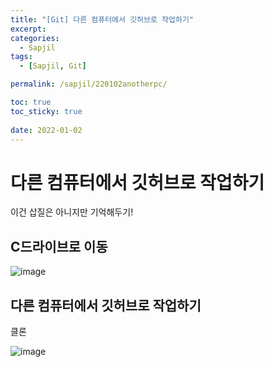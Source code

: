 ```yaml
---
title: "[Git] 다른 컴퓨터에서 깃허브로 작업하기"
excerpt: 
categories:
  - Sapjil
tags:
  - [Sapjil, Git]

permalink: /sapjil/220102anotherpc/

toc: true
toc_sticky: true
 
date: 2022-01-02
---
```


# 다른 컴퓨터에서 깃허브로 작업하기

이건 삽질은 아니지만 기억해두기!

## C드라이브로 이동

![image](https://user-images.githubusercontent.com/49031232/124146232-86835380-dac8-11eb-9dac-f1d59fc1f72d.png)

## 다른 컴퓨터에서 깃허브로 작업하기
 
 클론
 
 ![image](https://user-images.githubusercontent.com/49031232/124146432-b7638880-dac8-11eb-8c09-0da584b07621.png)

